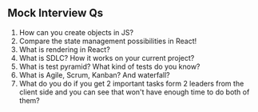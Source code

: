 ## Mock Interview Qs

1. How can you create objects in JS?
2. Compare the state management possibilities in React!
3. What is rendering in React?
4. What is SDLC? How it works on your current project?
5. What is test pyramid? What kind of tests do you know?
6. What is Agile, Scrum, Kanban? And waterfall?
7. What do you do if you get 2 important tasks form 2 leaders from the client side and you can see that won't have enough time to do both of them?
